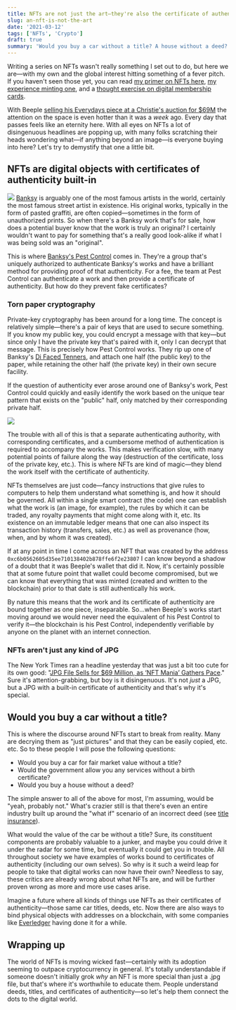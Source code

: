 ```yaml
---
title: NFTs are not just the art—they're also the certificate of authenticity
slug: an-nft-is-not-the-art
date: '2021-03-12'
tags: ['NFTs', 'Crypto']
draft: true
summary: 'Would you buy a car without a title? A house without a deed? NFTs are things with authenticity built-in, making them more than just a digital file.'
---
```


Writing a series on NFTs wasn't really something I set out to do, but here we are—with my own and the global interest hitting something of a fever pitch. If you haven't seen those yet, you can read [my primer on NFTs here](/wtf-is-an-nft-and-some-use-cases/), [my experience minting one](/how-i-accidentally-created-and-sold-an-nft/), and a [thought exercise on digital membership cards](/membership-nfts/).

With Beeple [selling his Everydays piece at a Christie's auction for $69M](https://onlineonly.christies.com/s/beeple-first-5000-days/beeple-b-1981-1/112924) the attention on the space is even hotter than it was a _week_ ago. Every day that passes feels like an eternity here. With all eyes on NFTs a lot of disingenuous headlines are popping up, with many folks scratching their heads wondering what—if anything beyond an image—is everyone buying into here? Let's try to demystify that one a little bit.

## NFTs are digital objects with certificates of authenticity built-in

![](https://mattgalligan.ghost.io/content/images/2021/03/iu.png)
[Banksy](https://banksy.co.uk) is arguably one of the most famous artists in the world, certainly the most famous street artist in existence. His original works, typically in the form of pasted graffiti, are often copied—sometimes in the form of unauthorized prints. So when there's a Banksy work that's for sale, how does a potential buyer know that the work is truly an original? I certainly wouldn't want to pay for something that's a really good look-alike if what I was being sold was an "original".

This is where [Banksy's Pest Control](https://pestcontroloffice.com) comes in. They're a group that's uniquely authorized to authenticate Banksy's works and have a brilliant method for providing proof of that authenticity. For a fee, the team at Pest Control can authenticate a work and then provide a certificate of authenticity. But how do they prevent fake certificates?

### Torn paper cryptography

Private-key cryptography has been around for a long time. The concept is relatively simple—there's a pair of keys that are used to secure something. If you know my public key, you could encrypt a message with that key—but since only I have the private key that's paired with it, only I can decrypt that message. This is precisely how Pest Control works. They rip up one of Banksy's [Di Faced Tenners](https://hexagongallery.com/catalog/artist/banksy/di-faced-tenner/), and attach one half (the public key) to the paper, while retaining the other half (the private key) in their own secure facility.

If the question of authenticity ever arose around one of Banksy's work, Pest Control could quickly and easily identify the work based on the unique tear pattern that exists on the "public" half, only matched by their corresponding private half.

![](https://mattgalligan.ghost.io/content/images/2021/03/image.png)

The trouble with all of this is that a separate authenticating authority, with corresponding certificates, and a cumbersome method of authentication is required to accompany the works. This makes verification slow, with many potential points of failure along the way (destruction of the certificate, loss of the private key, etc.). This is where NFTs are kind of magic—they blend the work itself with the certificate of authenticity.

NFTs themselves are just code—fancy instructions that give rules to computers to help them understand what something is, and how it should be governed. All within a single smart contract (the code) one can establish what the work is (an image, for example), the rules by which it can be traded, any royalty payments that might come along with it, etc. Its existence on an immutable ledger means that one can also inspect its transaction history (transfers, sales, etc.) as well as provenance (how, when, and by whom it was created).

If at any point in time I come across an NFT that was created by the address `0xc6b0562605d35ee710138402b878ffe6f2e23807` I can know beyond a shadow of a doubt that it was Beeple's wallet that did it. Now, it's certainly possible that at some future point that wallet could become compromised, but we can know that everything that was minted (created and written to the blockchain) prior to that date is still authentically his work.

By nature this means that the work and its certificate of authenticity are bound together as one piece, inseparable. So…when Beeple's works start moving around we would never need the equivalent of his Pest Control to verify it—the blockchain is his Pest Control, independently verifiable by anyone on the planet with an internet connection.

### NFTs aren't just any kind of JPG

The New York Times ran a headline yesterday that was just a bit too cute for its own good: "[JPG File Sells for $69 Million, as ‘NFT Mania’ Gathers Pace](https://www.nytimes.com/2021/03/11/arts/design/nft-auction-christies-beeple.html)." Sure it's attention-grabbing, but boy is it disingenuous. It's not _just_ a JPG, but a JPG with a built-in certificate of authenticity and that's why it's special.

## Would you buy a car without a title?

This is where the discourse around NFTs start to break from reality. Many are decrying them as "just pictures" and that they can be easily copied, etc. etc. So to these people I will pose the following questions:

- Would you buy a car for fair market value without a title?
- Would the government allow you any services without a birth certificate?
- Would you buy a house without a deed?

The simple answer to all of the above for most, I'm assuming, would be "yeah, probably not." What's crazier still is that there's even an entire industry built up around the "what if" scenario of an incorrect deed (see [title insurance](https://en.wikipedia.org/wiki/Title_insurance)).

What would the value of the car be without a title? Sure, its constituent components are probably valuable to a junker, and maybe you could drive it under the radar for some time, but eventually it could get you in trouble. All throughout society we have examples of works bound to certificates of authenticity (including our own selves). So why is it such a weird leap for people to take that digital works can now have their own? Needless to say, these critics are already wrong about what NFTs are, and will be further proven wrong as more and more use cases arise.

Imagine a future where all kinds of things use NFTs as their certificates of authenticity—those same car titles, deeds, etc. Now there are also ways to bind physical objects with addresses on a blockchain, with some companies like [Everledger](https://www.everledger.io) having done it for a while.

## Wrapping up

The world of NFTs is moving wicked fast—certainly with its adoption seeming to outpace cryptocurrency in general. It's totally understandable if someone doesn't initially grok _why_ an NFT is more special than just a .jpg file, but that's where it's worthwhile to educate them. People understand deeds, titles, and certificates of authenticity—so let's help them connect the dots to the digital world.
